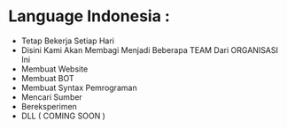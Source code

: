 # Language Indonesia : 

- Tetap Bekerja Setiap Hari
- Disini Kami Akan Membagi Menjadi Beberapa TEAM Dari ORGANISASI Ini
- Membuat Website
- Membuat BOT
- Membuat Syntax Pemrograman
- Mencari Sumber
- Bereksperimen
- DLL ( COMING SOON )
